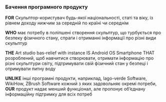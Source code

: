 ### Бачення програмного продукту
 **FOR** Скульптор-користувач будь-якої національності, статі та віку, із рівнем доходу нижчим за середній по країні чи середнім
 
**WHO** має потребу в поліпшені створення скульптур, що турбується про безпеку фізичного стану, спраги і отриманні інформації про різні види скульптур

**THE** Art studio bas-relief with instance IS Android OS Smartphone THAT розроблений, щоб навчитися створювати, отримати інформацію про різні скульптури світу, підтримувати свій фізичний стан у безпеці і отримувати питну воду

**UNLIKE** інші програмні продукти, наприклад, lago-verde Software, WikiHow, ZBrush Software  кожний з яких задовольняє окремі потреби, **OUR** продукт надає менший
функціонал, але пропонує об’єднану інформаційну підтримку для всіх потреб

